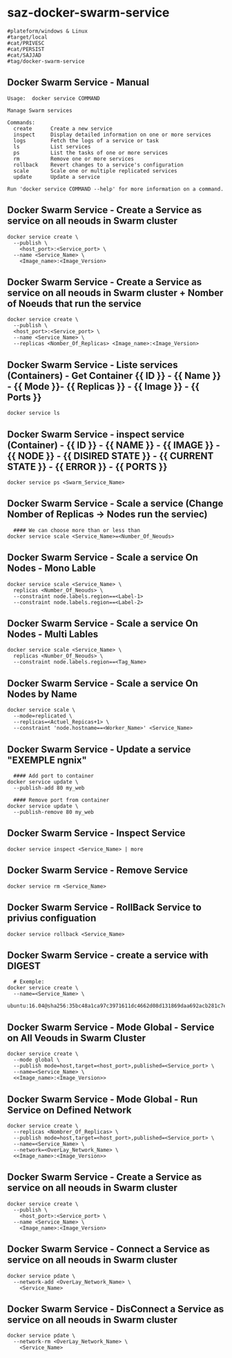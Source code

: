 # saz-docker-swarm-service
```
#plateform/windows & Linux
#target/local
#cat/PRIVESC
#cat/PERSIST
#cat/SAJJAD
#tag/docker-swarm-service
```

## Docker Swarm Service - Manual
```
Usage:  docker service COMMAND

Manage Swarm services

Commands:
  create      Create a new service
  inspect     Display detailed information on one or more services
  logs        Fetch the logs of a service or task
  ls          List services
  ps          List the tasks of one or more services
  rm          Remove one or more services
  rollback    Revert changes to a service's configuration
  scale       Scale one or multiple replicated services
  update      Update a service

Run 'docker service COMMAND --help' for more information on a command.

```


## Docker Swarm Service - Create a Service as service on all neouds in Swarm cluster 
```
docker service create \
  --publish \
    <host_port>:<Service_port> \
  --name <Service_Name> \
    <Image_name>:<Image_Version>
```


## Docker Swarm Service - Create a Service as service on all neouds in Swarm cluster + Nomber of Noeuds that run the service
```
docker service create \
  --publish \
  <host_port>:<Service_port> \
  --name <Service_Name> \
  --replicas <Nomber_Of_Replicas> <Image_name>:<Image_Version>
```


## Docker Swarm Service - Liste services (Containers) - Get Container {{ ID }} - {{ Name }} - {{ Mode }}- {{ Replicas }} - {{ Image }} - {{ Ports }} 
```
docker service ls
```


## Docker Swarm Service - inspect service (Container) - {{ ID }} - {{ NAME }}  - {{ IMAGE }}  - {{ NODE }}  - {{ DISIRED STATE }}  - {{ CURRENT STATE }}  - {{ ERROR }}  - {{ PORTS }}
```
docker service ps <Swarm_Service_Name>
```


## Docker Swarm Service - Scale a service (Change Nomber of Replicas -> Nodes run the serviec) 
```
  #### We can choose more than or less than
docker service scale <Service_Name>=<Number_Of_Neouds>
```


## Docker Swarm Service - Scale a service On Nodes - Mono Lable
```
docker service scale <Service_Name> \
  replicas <Number_Of_Neouds> \
  --constraint node.labels.region==<Label-1>
  --constraint node.labels.region==<Label-2>
```


## Docker Swarm Service - Scale a service On Nodes - Multi Lables
```
docker service scale <Service_Name> \
  replicas <Number_Of_Neouds> \
  --constraint node.labels.region==<Tag_Name>
```


## Docker Swarm Service - Scale a service On Nodes by Name
```
docker service scale \
  --mode=replicated \
  --replicas=<Actuel_Repicas+1> \
  --constraint 'node.hostname==<Worker_Name>' <Service_Name>
```


## Docker Swarm Service - Update a service "EXEMPLE ngnix"
```
  #### Add port to container
docker service update \
  --publish-add 80 my_web

  #### Remove port from container
docker service update \
  --publish-remove 80 my_web
```


## Docker Swarm Service - Inspect Service
```
docker service inspect <Service_Name> | more
```


## Docker Swarm Service - Remove Service
```
docker service rm <Service_Name>
```


## Docker Swarm Service - RollBack Service to privius configuation
```
docker service rollback <Service_Name>
```

## Docker Swarm Service - create a service with DIGEST 
```
  # Exemple:
docker service create \
  --name=<Service_Name> \
  ubuntu:16.04@sha256:35bc48a1ca97c3971611dc4662d08d131869daa692acb281c7e9e052924e38b1
```


## Docker Swarm Service - Mode Global - Service on All Veouds in Swarm Cluster
```
docker service create \
  --mode global \
  --publish mode=host,target=<host_port>,published=<Service_port> \
  --name=<Service_Name> \
  <<Image_name>:<Image_Version>>
```


## Docker Swarm Service - Mode Global - Run Service on Defined Network
```
docker service create \
  --replicas <Nombrer_Of_Replicas> \
  --publish mode=host,target=<host_port>,published=<Service_port> \
  --name=<Service_Name> \
  --network=<OverLay_Network_Name> \
  <<Image_name>:<Image_Version>>
```


## Docker Swarm Service - Create a Service as service on all neouds in Swarm cluster 
```
docker service create \
  --publish \
    <host_port>:<Service_port> \
  --name <Service_Name> \
    <Image_name>:<Image_Version>
```


## Docker Swarm Service - Connect a Service as service on all neouds in Swarm cluster 
```
docker service pdate \
  --network-add <OverLay_Network_Name> \
    <Service_Name>
```


## Docker Swarm Service - DisConnect a Service as service on all neouds in Swarm cluster 
```
docker service pdate \
  --network-rm <OverLay_Network_Name> \
    <Service_Name>
```
